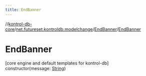 ```yaml
---
title: EndBanner
---
```

//[kontrol-db-core](../../../index.html)/[net.futureset.kontroldb.modelchange](../index.html)/[EndBanner](index.html)/[EndBanner](-end-banner.html)



# EndBanner



[core engine and default templates for kontrol-db]\
constructor(message: [String](https://kotlinlang.org/api/latest/jvm/stdlib/kotlin/-string/index.html))




